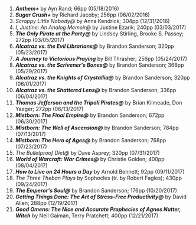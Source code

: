 1. **_Anthem+_** by Ayn Rand; 66pp (05/18/2016)</br>
1. **_Sugar Crush+_** by Richard Jacoby; 256pp (06/02/2016)</br>
1. _Scrappy Little Nobody@_ by Anna Kendrick; 304pp (12/31/2016)</br>
1. _I, Justine: An Analog Memoir@_ by Justine Ezarik; 240pp (03/03/2017)</br>
1. **_The Only Pirate at the Party@_** by Lindsey Stirling, Brooke S. Passey; 272pp (03/05/2017)</br>
1. **_Alcatraz vs. the Evil Librarians@_** by Brandon Sanderson; 320pp (05/23/2017)</br>
1. **_A Journey to Victorious Praying_** by Bill Thrasher; 256pp (05/24/2017)</br>
1. **_Alcatraz vs. the Scrivener's Bones@_** by Brandon Sanderson; 368pp (05/29/2017)</br>
1. **_Alcatraz vs. the Knights of Crystallia@_** by Brandon Sanderson; 320pp (06/01/2017)</br>
1. **_Alcatraz vs. the Shattered Lens@_** by Brandon Sanderson; 336pp (06/04/2017)</br>
1. **_Thomas Jefferson and the Tripoli Pirates@_** by Brian Kilmeade, Don Yaeger; 272pp (06/13/2017)</br>
1. **_Mistborn: The Final Empire@_** by Brandon Sanderson; 672pp (06/30/2017)</br>
1. **_Mistborn: The Well of Ascension@_** by Brandon Sanderson; 784pp (07/13/2017)</br>
1. **_Mistborn: The Hero of Ages@_** by Brandon Sanderson; 768pp (07/23/2017)</br>
1. _The Bulletproof Diet@_ by Dave Asprey; 320pp (07/31/2017)</br>
1. **_World of Warcraft: War Crimes@_** by Christie Golden; 400pp (08/04/2017)</br>
1. **_How to Live on 24 Hours a Day_** by Arnold Bennett; 92pp (09/11/2017)</br>
1. _The Three Theban Plays_ by Sophocles (tr. by Robert Fagles); 430pp (09/24/2017)</br>
1. **_The Emperor's Soul@_** by Brandon Sanderson; 176pp (10/20/2017)</br>
1. **_Getting Things Done: The Art of Stress-Free Productivity@_** by David Allen; 288pp (12/19/2017)</br>
1. **_Good Omens: The Nice and Accurate Prophecies of Agnes Nutter, Witch_** by Neil Gaiman, Terry Pratchett; 400pp (12/21/2017)</br>
